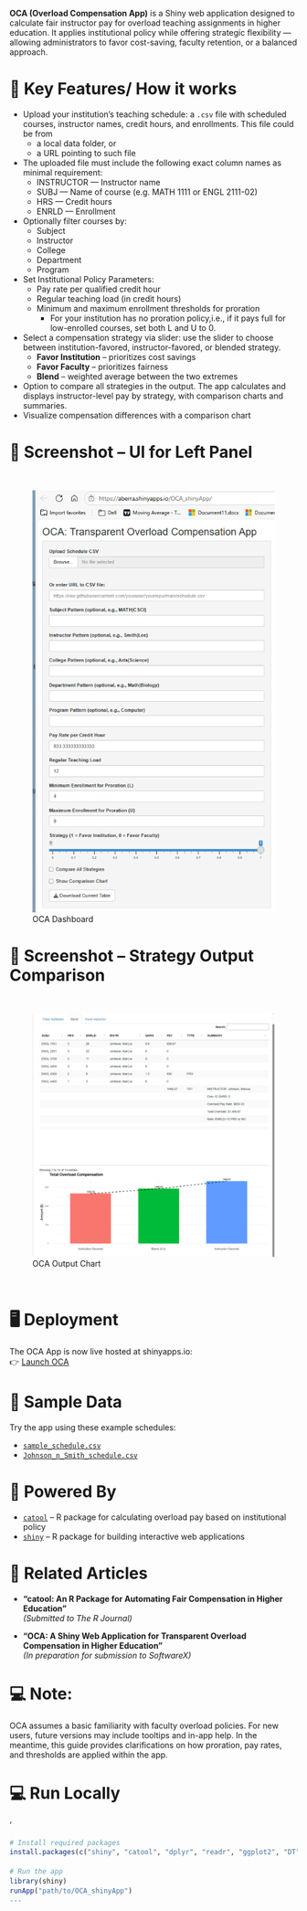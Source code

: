 **OCA (Overload Compensation App)** is a Shiny web application designed
to calculate fair instructor pay for overload teaching assignments in
higher education. It applies institutional policy while offering
strategic flexibility — allowing administrators to favor cost-saving,
faculty retention, or a balanced approach.

# 🔑 Key Features/ How it works

- Upload your institution’s teaching schedule: a `.csv` file with
  scheduled courses, instructor names, credit hours, and enrollments.
  This file could be from
  - a local data folder, or  
  - a URL pointing to such file
- The uploaded file must include the following exact column names as
  minimal requirement:
  - INSTRUCTOR — Instructor name
  - SUBJ — Name of course (e.g. MATH 1111 or ENGL 2111-02)
  - HRS — Credit hours
  - ENRLD — Enrollment
- Optionally filter courses by:
  - Subject
  - Instructor
  - College
  - Department
  - Program
- Set Institutional Policy Parameters:
  - Pay rate per qualified credit hour
  - Regular teaching load (in credit hours)
  - Minimum and maximum enrollment thresholds for proration
    - For your institution has no proration policy,i.e., if it pays full
      for low-enrolled courses, set both L and U to 0.
- Select a compensation strategy via slider: use the slider to choose
  between institution-favored, instructor-favored, or blended strategy.
  - **Favor Institution** – prioritizes cost savings
  - **Favor Faculty** – prioritizes fairness
  - **Blend** – weighted average between the two extremes
- Option to compare all strategies in the output. The app calculates and
  displays instructor-level pay by strategy, with comparison charts and
  summaries.
- Visualize compensation differences with a comparison chart

# 📸 Screenshot – UI for Left Panel

<br>

<figure>
<img src="pics/oca_dashboard.png" alt="OCA Dashboard" />
<figcaption aria-hidden="true">OCA Dashboard</figcaption>
</figure>

# 📸 Screenshot – Strategy Output Comparison

<br>

<figure>
<img src="pics/oca_output_right.png" alt="OCA Output Chart" />
<figcaption aria-hidden="true">OCA Output Chart</figcaption>
</figure>

<br>

# 🖥️ Deployment

The OCA App is now live hosted at shinyapps.io:  
👉 [Launch OCA](https://aberra.shinyapps.io/OCA_shinyApp/)

# 📁 Sample Data

Try the app using these example schedules:

- [`sample_schedule.csv`](https://raw.githubusercontent.com/dawit3000/OCA/main/sample_schedule.csv)  
- [`Johnson_n_Smith_schedule.csv`](https://raw.githubusercontent.com/dawit3000/OCA/main/Johnson_n_smith_schedule.csv)

# 🧰 Powered By

- [`catool`](https://github.com/dawit3000/catool) – R package for
  calculating overload pay based on institutional policy
- [`shiny`](https://shiny.posit.co/) – R package for building
  interactive web applications

# 📄 Related Articles

- **“catool: An R Package for Automating Fair Compensation in Higher
  Education”**  
  *(Submitted to The R Journal)*

- **“OCA: A Shiny Web Application for Transparent Overload Compensation
  in Higher Education”**  
  *(In preparation for submission to SoftwareX)*

# 💻 Note:

OCA assumes a basic familiarity with faculty overload policies. For new
users, future versions may include tooltips and in-app help. In the
meantime, this guide provides clarifications on how proration, pay
rates, and thresholds are applied within the app.

# 💻 Run Locally

’

``` r
# Install required packages
install.packages(c("shiny", "catool", "dplyr", "readr", "ggplot2", "DT", "shinyWidgets"))

# Run the app
library(shiny)
runApp("path/to/OCA_shinyApp")
---
```

